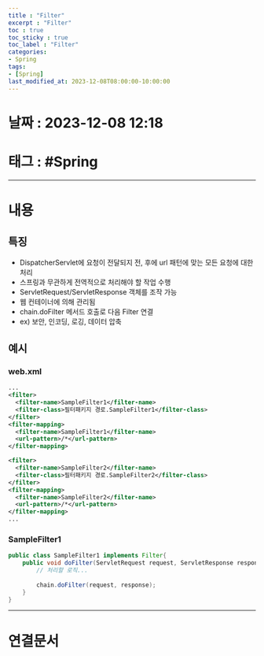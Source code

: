 ```yaml
---
title : "Filter"
excerpt : "Filter"
toc : true
toc_sticky : true
toc_label : "Filter"
categories:
- Spring
tags:
- [Spring]
last_modified_at: 2023-12-08T08:00:00-10:00:00
---
```


# 날짜 : 2023-12-08 12:18

# 태그 : #Spring 
---

# 내용

## 특징
- DispatcherServlet에 요청이 전달되지 전, 후에 url 패턴에 맞는 모든 요청에 대한 처리
- 스프링과 무관하게 전역적으로 처리해야 할 작업 수행
- ServletRequest/ServletResponse 객체를 조작 가능
- 웹 컨테이너에 의해 관리됨
- chain.doFilter 메서드 호출로 다음 Filter 연결
- ex) 보안, 인코딩, 로깅, 데이터 압축

## 예시

### web.xml

```xml
...
<filter>
  <filter-name>SampleFilter1</filter-name>
  <filter-class>필터패키지 경로.SampleFilter1</filter-class>        
</filter>
<filter-mapping>
  <filter-name>SampleFilter1</filter-name>
  <url-pattern>/*</url-pattern>
</filter-mapping>

<filter>
  <filter-name>SampleFilter2</filter-name>
  <filter-class>필터패키지 경로.SampleFilter2</filter-class>        
</filter>
<filter-mapping>
  <filter-name>SampleFilter2</filter-name>
  <url-pattern>/*</url-pattern>
</filter-mapping>
...
```

### SampleFilter1

```java
public class SampleFilter1 implements Filter{
	public void doFilter(ServletRequest request, ServletResponse response, FilterChain chain) throws IOException, ServletException {
		// 처리할 로직...
	
		chain.doFilter(request, response);
	}
}
```

---

# 연결문서
